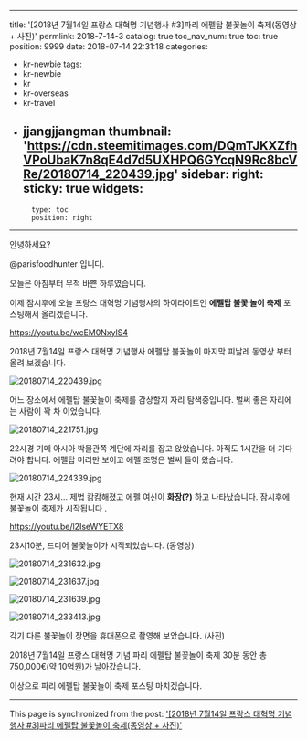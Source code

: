 
---
title: '[2018년 7월14일 프랑스 대혁명 기념행사 #3]파리 에펠탑 불꽃놀이 축제(동영상 + 사진)'
permlink: 2018-7-14-3
catalog: true
toc_nav_num: true
toc: true
position: 9999
date: 2018-07-14 22:31:18
categories:
- kr-newbie
tags:
- kr-newbie
- kr
- kr-overseas
- kr-travel
- jjangjjangman
thumbnail: 'https://cdn.steemitimages.com/DQmTJKXZfhVPoUbaK7n8qE4d7d5UXHPQ6GYcqN9Rc8bcVRe/20180714_220439.jpg'
sidebar:
    right:
        sticky: true
widgets:
    -
        type: toc
        position: right
---


안녕하세요?

@parisfoodhunter 입니다.

오늘은 아침부터 무척 바쁜 하루였습니다.

이제 잠시후에 오늘 프랑스 대혁명 기념행사의 하이라이트인 **에펠탑 불꽃 놀이 축제** 포스팅해서 올리겠습니다.

https://youtu.be/wcEM0NxylS4

2018년 7월14일 프랑스 대혁명 기념행사 에펠탑 불꽃놀이 마지막 피날레 동영상 부터 올려 보겠습니다. 

![20180714_220439.jpg](https://cdn.steemitimages.com/DQmTJKXZfhVPoUbaK7n8qE4d7d5UXHPQ6GYcqN9Rc8bcVRe/20180714_220439.jpg)

어느 장소에서 에펠탑 불꽃놀이 축제를 감상할지 자리 탐색중입니다.  벌써 좋은 자리에는 사람이 꽉 차 이었습니다.

![20180714_221751.jpg](https://cdn.steemitimages.com/DQmNwF8984d2xwfAM8QwbYCVGCDZ5C7eGeAowVwUcPmyB4T/20180714_221751.jpg)

22시경 기메 아시아 박물관쪽 계단에 자리를 잡고 앉았습니다. 아직도 1시간을 더 기다려야 합니다.
에펠탑 머리만 보이고 에펠 조명은 벌써 들어 왔습니다. 

![20180714_224339.jpg](https://cdn.steemitimages.com/DQmRW6BdLBQWSR5x254WmhhvBcD1SewVTnQFaXL9oPREWTV/20180714_224339.jpg)

현재 시간 23시... 제법 캄캄해졌고 에펠 여신이 **화장(?)** 하고 나타났습니다. 잠시후에 불꽃놀이 축제가 시작됩니다 .

https://youtu.be/l2IseWYETX8

23시10분, 드디어 불꽃놀이가 시작되었습니다. (동영상)

![20180714_231632.jpg](https://cdn.steemitimages.com/DQmXmgj7jfo1914MX7B1f7wVL7ujJ8u9F5ZDiMdjZhZ8aon/20180714_231632.jpg)

![20180714_231637.jpg](https://cdn.steemitimages.com/DQmct4vm7MsfYm5fDyAM3gLdnrA6bGj78ZnTVWgXEbneEx8/20180714_231637.jpg)

![20180714_231639.jpg](https://cdn.steemitimages.com/DQmX26wdEBACJCGkC8AMpfLjJcs7Fibh1ZNbsBqgPJ572px/20180714_231639.jpg)

![20180714_233413.jpg](https://cdn.steemitimages.com/DQmc5g7CVKBKfZiuXpkRaUnF6VLYfTRN1TZZdYzCL9RXGma/20180714_233413.jpg)

각기 다른 불꽃놀이 장면을 휴대폰으로 촬영해 보았습니다. (사진)

2018년 7월14일 프랑스 대혁명 기념 파리 에펠탑 불꽃놀이 축제 30분 동안 총 750,000€(약 10억원)가 날아갔습니다.

이상으로 파리 에펠탑 불꽃놀이 축제  포스팅 마치겠습니다.

- - -

This page is synchronized from the post: ['[2018년 7월14일 프랑스 대혁명 기념행사 #3]파리 에펠탑 불꽃놀이 축제(동영상 + 사진)'](https://steemit.com/@parisfoodhunter/2018-7-14-3)
